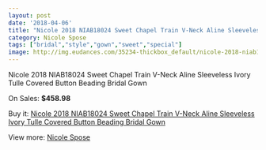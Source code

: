 ```yaml
---
layout: post
date: '2018-04-06'
title: "Nicole 2018 NIAB18024 Sweet Chapel Train V-Neck Aline Sleeveless Ivory Tulle Covered Button Beading Bridal Gown"
category: Nicole Spose
tags: ["bridal","style","gown","sweet","special"]
image: http://img.eudances.com/35234-thickbox_default/nicole-2018-niab18024-sweet-chapel-train-v-neck-aline-sleeveless-ivory-tulle-covered-button-beading-bridal-gown.jpg
---
```

Nicole 2018 NIAB18024 Sweet Chapel Train V-Neck Aline Sleeveless Ivory Tulle Covered Button Beading Bridal Gown

On Sales: **$458.98**
<a href="https://www.eudances.com/en/nicole-spose/10608-nicole-2018-niab18024-sweet-chapel-train-v-neck-aline-sleeveless-ivory-tulle-covered-button-beading-bridal-gown.html"><amp-img layout="responsive" width="600" height="600" src="//img.eudances.com/35234-thickbox_default/nicole-2018-niab18024-sweet-chapel-train-v-neck-aline-sleeveless-ivory-tulle-covered-button-beading-bridal-gown.jpg" alt="Nicole 2018 NIAB18024 Sweet Chapel Train V-Neck Aline Sleeveless Ivory Tulle Covered Button Beading Bridal Gown 0" /></a>
<a href="https://www.eudances.com/en/nicole-spose/10608-nicole-2018-niab18024-sweet-chapel-train-v-neck-aline-sleeveless-ivory-tulle-covered-button-beading-bridal-gown.html"><amp-img layout="responsive" width="600" height="600" src="//img.eudances.com/35238-thickbox_default/nicole-2018-niab18024-sweet-chapel-train-v-neck-aline-sleeveless-ivory-tulle-covered-button-beading-bridal-gown.jpg" alt="Nicole 2018 NIAB18024 Sweet Chapel Train V-Neck Aline Sleeveless Ivory Tulle Covered Button Beading Bridal Gown 1" /></a>
<a href="https://www.eudances.com/en/nicole-spose/10608-nicole-2018-niab18024-sweet-chapel-train-v-neck-aline-sleeveless-ivory-tulle-covered-button-beading-bridal-gown.html"><amp-img layout="responsive" width="600" height="600" src="//img.eudances.com/35237-thickbox_default/nicole-2018-niab18024-sweet-chapel-train-v-neck-aline-sleeveless-ivory-tulle-covered-button-beading-bridal-gown.jpg" alt="Nicole 2018 NIAB18024 Sweet Chapel Train V-Neck Aline Sleeveless Ivory Tulle Covered Button Beading Bridal Gown 2" /></a>
<a href="https://www.eudances.com/en/nicole-spose/10608-nicole-2018-niab18024-sweet-chapel-train-v-neck-aline-sleeveless-ivory-tulle-covered-button-beading-bridal-gown.html"><amp-img layout="responsive" width="600" height="600" src="//img.eudances.com/35236-thickbox_default/nicole-2018-niab18024-sweet-chapel-train-v-neck-aline-sleeveless-ivory-tulle-covered-button-beading-bridal-gown.jpg" alt="Nicole 2018 NIAB18024 Sweet Chapel Train V-Neck Aline Sleeveless Ivory Tulle Covered Button Beading Bridal Gown 3" /></a>
<a href="https://www.eudances.com/en/nicole-spose/10608-nicole-2018-niab18024-sweet-chapel-train-v-neck-aline-sleeveless-ivory-tulle-covered-button-beading-bridal-gown.html"><amp-img layout="responsive" width="600" height="600" src="//img.eudances.com/35235-thickbox_default/nicole-2018-niab18024-sweet-chapel-train-v-neck-aline-sleeveless-ivory-tulle-covered-button-beading-bridal-gown.jpg" alt="Nicole 2018 NIAB18024 Sweet Chapel Train V-Neck Aline Sleeveless Ivory Tulle Covered Button Beading Bridal Gown 4" /></a>

Buy it: [Nicole 2018 NIAB18024 Sweet Chapel Train V-Neck Aline Sleeveless Ivory Tulle Covered Button Beading Bridal Gown](https://www.eudances.com/en/nicole-spose/10608-nicole-2018-niab18024-sweet-chapel-train-v-neck-aline-sleeveless-ivory-tulle-covered-button-beading-bridal-gown.html "Nicole 2018 NIAB18024 Sweet Chapel Train V-Neck Aline Sleeveless Ivory Tulle Covered Button Beading Bridal Gown")

View more: [Nicole Spose](https://www.eudances.com/en/179-nicole-spose "Nicole Spose")